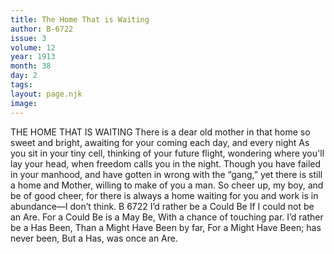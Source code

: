 ```yaml
---
title: The Home That is Waiting
author: B-6722
issue: 3
volume: 12
year: 1913
month: 38
day: 2
tags:
layout: page.njk
image:
---
```

THE HOME THAT IS WAITING    There is a dear old mother in that home so sweet and bright, awaiting for your coming each day, and every night As you sit in your tiny cell, thinking of your future flight, wondering where you'll lay your head, when freedom calls you in the night. Though you have failed in your manhood, and have gotten in wrong with the “gang,” yet there is still a home and Mother, willing to make of you a man. So cheer up, my boy, and be of good cheer, for there is always a home waiting for you and work is in abundance—I don’t think. B 6722       I’d rather be a Could Be    If I could not be an Are.    For a Could Be is a May Be,    With a chance of touching par.    I’d rather be a Has Been,    Than a Might Have Been by far,    For a Might Have Been; has never been,    But a Has, was once an Are. 




